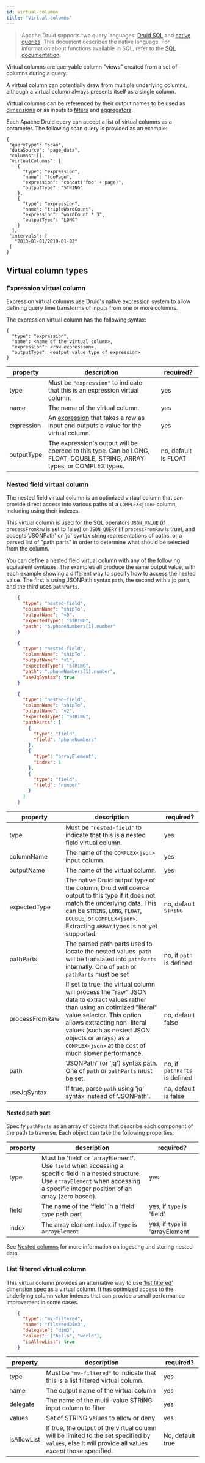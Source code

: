 ```yaml
---
id: virtual-columns
title: "Virtual columns"
---
```


<!--
  ~ Licensed to the Apache Software Foundation (ASF) under one
  ~ or more contributor license agreements.  See the NOTICE file
  ~ distributed with this work for additional information
  ~ regarding copyright ownership.  The ASF licenses this file
  ~ to you under the Apache License, Version 2.0 (the
  ~ "License"); you may not use this file except in compliance
  ~ with the License.  You may obtain a copy of the License at
  ~
  ~   http://www.apache.org/licenses/LICENSE-2.0
  ~
  ~ Unless required by applicable law or agreed to in writing,
  ~ software distributed under the License is distributed on an
  ~ "AS IS" BASIS, WITHOUT WARRANTIES OR CONDITIONS OF ANY
  ~ KIND, either express or implied.  See the License for the
  ~ specific language governing permissions and limitations
  ~ under the License.
  -->

> Apache Druid supports two query languages: [Druid SQL](sql.md) and [native queries](querying.md).
> This document describes the native
> language. For information about functions available in SQL, refer to the
> [SQL documentation](sql-scalar.md).

Virtual columns are queryable column "views" created from a set of columns during a query.

A virtual column can potentially draw from multiple underlying columns, although a virtual column always presents itself as a single column.

Virtual columns can be referenced by their output names to be used as [dimensions](./dimensionspecs.md) or as inputs to [filters](./filters.md) and [aggregators](./aggregations.md).

Each Apache Druid query can accept a list of virtual columns as a parameter. The following scan query is provided as an example:

```
{
 "queryType": "scan",
 "dataSource": "page_data",
 "columns":[],
 "virtualColumns": [
    {
      "type": "expression",
      "name": "fooPage",
      "expression": "concat('foo' + page)",
      "outputType": "STRING"
    },
    {
      "type": "expression",
      "name": "tripleWordCount",
      "expression": "wordCount * 3",
      "outputType": "LONG"
    }
  ],
 "intervals": [
   "2013-01-01/2019-01-02"
 ]
}
```


## Virtual column types

### Expression virtual column
Expression virtual columns use Druid's native [expression](../misc/math-expr.md) system to allow defining query time
transforms of inputs from one or more columns.

The expression virtual column has the following syntax:

```
{
  "type": "expression",
  "name": <name of the virtual column>,
  "expression": <row expression>,
  "outputType": <output value type of expression>
}
```

|property|description|required?|
|--------|-----------|---------|
|type|Must be `"expression"` to indicate that this is an expression virtual column.|yes|
|name|The name of the virtual column.|yes|
|expression|An [expression](../misc/math-expr.md) that takes a row as input and outputs a value for the virtual column.|yes|
|outputType|The expression's output will be coerced to this type. Can be LONG, FLOAT, DOUBLE, STRING, ARRAY types, or COMPLEX types.|no, default is FLOAT|


### Nested field virtual column

The nested field virtual column is an optimized virtual column that can provide direct access into various paths of
a `COMPLEX<json>` column, including using their indexes.

This virtual column is used for the SQL operators `JSON_VALUE` (if `processFromRaw` is set to false) or `JSON_QUERY`
(if `processFromRaw` is true), and accepts 'JSONPath' or 'jq' syntax string representations of paths, or a parsed
list of "path parts" in order to determine what should be selected from the column.

You can define a nested field virtual column with any of the following equivalent syntaxes. The examples all produce
the same output value, with each example showing a different way to specify how to access the nested value. The first
is using JSONPath syntax `path`, the second with a jq `path`, and the third uses `pathParts`.

```json
    {
      "type": "nested-field",
      "columnName": "shipTo",
      "outputName": "v0",
      "expectedType": "STRING",
      "path": "$.phoneNumbers[1].number"
    }
```

```json
    {
      "type": "nested-field",
      "columnName": "shipTo",
      "outputName": "v1",
      "expectedType": "STRING",
      "path": ".phoneNumbers[1].number",
      "useJqSyntax": true
    }
```

```json
    {
      "type": "nested-field",
      "columnName": "shipTo",
      "outputName": "v2",
      "expectedType": "STRING",
      "pathParts": [
        {
          "type": "field",
          "field": "phoneNumbers"
        },
        {
          "type": "arrayElement",
          "index": 1
        },
        {
          "type": "field",
          "field": "number"
        }
      ]
    }
```

|property|description|required?|
|--------|-----------|---------|
|type|Must be `"nested-field"` to indicate that this is a nested field virtual column.|yes|
|columnName|The name of the `COMPLEX<json>` input column.|yes|
|outputName|The name of the virtual column.|yes|
|expectedType|The native Druid output type of the column, Druid will coerce output to this type if it does not match the underlying data. This can be `STRING`, `LONG`, `FLOAT`, `DOUBLE`, or `COMPLEX<json>`. Extracting `ARRAY` types is not yet supported.|no, default `STRING`|
|pathParts|The parsed path parts used to locate the nested values. `path` will be translated into `pathParts` internally. One of `path` or `pathParts` must be set|no, if `path` is defined|
|processFromRaw|If set to true, the virtual column will process the "raw" JSON data to extract values rather than using an optimized "literal" value selector. This option allows extracting non-literal values (such as nested JSON objects or arrays) as a `COMPLEX<json>` at the cost of much slower performance.|no, default false|
|path|'JSONPath' (or 'jq') syntax path. One of `path` or `pathParts` must be set. |no, if `pathParts` is defined|
|useJqSyntax|If true, parse `path` using 'jq' syntax instead of 'JSONPath'.|no, default is false|

#### Nested path part
Specify `pathParts` as an array of objects that describe each component of the path to traverse. Each object can take the following properties:

|property|description|required?|
|--------|-----------|---------|
|type|Must be 'field' or 'arrayElement'. Use `field` when accessing a specific field in a nested structure. Use `arrayElement` when accessing a specific integer position of an array (zero based).|yes|
|field|The name of the 'field' in a 'field' `type` path part|yes, if `type` is 'field'|
|index|The array element index if `type` is `arrayElement`|yes, if `type` is 'arrayElement'|

See [Nested columns](./nested-columns.md) for more information on ingesting and storing nested data.

### List filtered virtual column
This virtual column provides an alternative way to use
['list filtered' dimension spec](./dimensionspecs.md#filtered-dimensionspecs) as a virtual column. It has optimized
access to the underlying column value indexes that can provide a small performance improvement in some cases.


```json
    {
      "type": "mv-filtered",
      "name": "filteredDim3",
      "delegate": "dim3",
      "values": ["hello", "world"],
      "isAllowList": true
    }
```

|property|description|required?|
|--------|-----------|---------|
|type|Must be `"mv-filtered"` to indicate that this is a list filtered virtual column.|yes|
|name|The output name of the virtual column|yes|
|delegate|The name of the multi-value STRING input column to filter|yes|
|values|Set of STRING values to allow or deny|yes|
|isAllowList|If true, the output of the virtual column will be limited to the set specified by `values`, else it will provide all values _except_ those specified.|No, default true|
